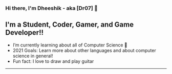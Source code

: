 ### Hi there, I'm Dheeshik - aka [Dr07] 👋
 

## I'm a Student, Coder, Gamer, and Game Developer!!

- I’m currently learning about all of Computer Science 🤣
- 2021 Goals: Learn more about other languages and about computer science in general!
- Fun fact: I love to draw and play guitar

---

[website]: rebootstudiostop.com/dheeshikportfolio
